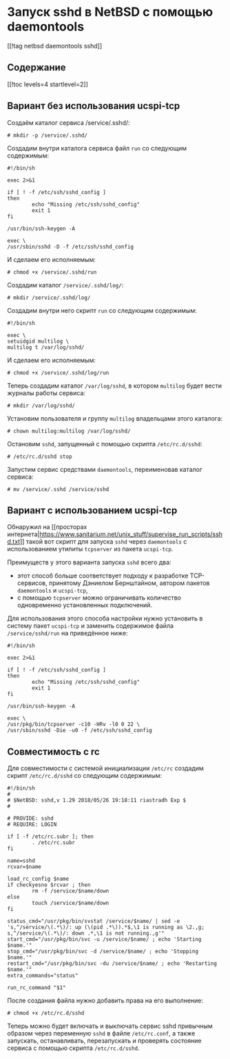 Запуск sshd в NetBSD с помощью daemontools
==========================================

[[!tag netbsd daemontools sshd]]

Содержание
----------

[[!toc levels=4 startlevel=2]]

Вариант без использования ucspi-tcp
-----------------------------------

Создаём каталог сервиса /service/.sshd/:

    # mkdir -p /service/.sshd/

Создадим внутри каталога сервиса файл `run` со следующим содержимым:

    #!/bin/sh
    
    exec 2>&1
    
    if [ ! -f /etc/ssh/sshd_config ]
    then
            echo "Missing /etc/ssh/sshd_config"
            exit 1
    fi
    
    /usr/bin/ssh-keygen -A

    exec \
    /usr/sbin/sshd -D -f /etc/ssh/sshd_config

И сделаем его исполняемым:

    # chmod +x /service/.sshd/run

Создадим каталог `/service/.sshd/log/`:

    # mkdir /service/.sshd/log/

Создадим внутри него скрипт `run` со следующим содержимым:

    #!/bin/sh
    
    exec \
    setuidgid multilog \
    multilog t /var/log/sshd/

И сделаем его исполняемым:

    # chmod +x /service/.sshd/log/run

Теперь создадим каталог `/var/log/sshd`, в котором `multilog` будет вести журналы работы сервиса:

    # mkdir /var/log/sshd/

Установим пользователя и группу `multilog` владельцами этого каталога:

    # chown multilog:multilog /var/log/sshd/

Остановим `sshd`, запущенный с помощью скрипта `/etc/rc.d/sshd`:

    # /etc/rc.d/sshd stop

Запустим сервис средствами `daemontools`, переименовав каталог сервиса:

    # mv /service/.sshd /service/sshd

Вариант с использованием ucspi-tcp
----------------------------------

Обнаружил на [[просторах интернета|https://www.sanitarium.net/unix_stuff/supervise_run_scripts/sshd.txt]] такой вот скрипт для запуска `sshd` через `daemontools` с использованием утилиты `tcpserver` из пакета `ucspi-tcp`.

Преимуществ у этого варианта запуска `sshd` всего два:

* этот способ больше соответствует подходу к разработке TCP-сервисов, принятому Дэниелом Бернштайном, автором пакетов `daemontools` и `ucspi-tcp`,
* с помощью `tcpserver` можно ограничивать количество одновременно установленных подключений.

Для использования этого способа настройки нужно установить в систему пакет `ucspi-tcp` и заменить содержимое файла `/service/sshd/run` на приведённое ниже:

    #!/bin/sh
    
    exec 2>&1

    if [ ! -f /etc/ssh/sshd_config ]
    then
            echo "Missing /etc/ssh/sshd_config"
            exit 1
    fi

    /usr/bin/ssh-keygen -A
    
    exec \
    /usr/pkg/bin/tcpserver -c10 -HRv -l0 0 22 \
    /usr/sbin/sshd -Die -u0 -f /etc/ssh/sshd_config

Совместимость с rc
------------------

Для совместимости с системой инициализации `/etc/rc` создадим скрипт `/etc/rc.d/sshd` со следующим содержимым:

    #!/bin/sh
    #
    # $NetBSD: sshd,v 1.29 2018/05/26 19:18:11 riastradh Exp $
    #
    
    # PROVIDE: sshd
    # REQUIRE: LOGIN
    
    if [ -f /etc/rc.subr ]; then
            . /etc/rc.subr
    fi
    
    name=sshd
    rcvar=$name
    
    load_rc_config $name
    if checkyesno $rcvar ; then
            rm -f /service/$name/down
    else
            touch /service/$name/down
    fi
    
    status_cmd="/usr/pkg/bin/svstat /service/$name/ | sed -e 's,^/service/\(.*\)/: up (\(pid .*\)).*$,\1 is running as \2.,g; s,^/service/\(.*\)/: down .*,\1 is not running.,g'"
    start_cmd="/usr/pkg/bin/svc -u /service/$name/ ; echo 'Starting $name.'"
    stop_cmd="/usr/pkg/bin/svc -d /service/$name/ ; echo 'Stopping $name.'"
    restart_cmd="/usr/pkg/bin/svc -du /service/$name/ ; echo 'Restarting $name.'"
    extra_commands="status"
    
    run_rc_command "$1"
    
После создания файла нужно добавить права на его выполнение:

    # chmod +x /etc/rc.d/sshd

Теперь можно будет включать и выключать сервис sshd привычным образом через переменную `sshd` в файле `/etc/rc.conf`, а также запускать, останавливать, перезапускать и проверять состояние сервиса с помощью скрипта `/etc/rc.d/sshd`.
